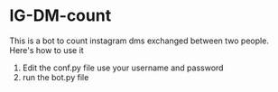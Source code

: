# IG-DM-count

This is a bot to count instagram dms exchanged between two people. Here's how to use it 
1. Edit the conf.py file use your username and password
2. run the bot.py file 
 